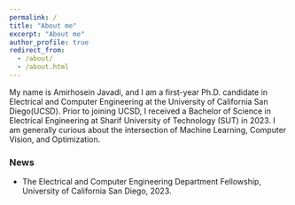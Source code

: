 ```yaml
---
permalink: /
title: "About me"
excerpt: "About me"
author_profile: true
redirect_from: 
  - /about/
  - /about.html
---
```


My name is Amirhosein Javadi, and I am a first-year Ph.D. candidate in Electrical and Computer Engineering at the University of California San Diego(UCSD). Prior to joining UCSD, I received a Bachelor of Science in Electrical Engineering at Sharif University of Technology (SUT) in 2023. I am generally curious about the intersection of Machine Learning, Computer Vision, and Optimization.

### **News**
- The Electrical and Computer Engineering Department Fellowship, University of California San Diego, 2023.

